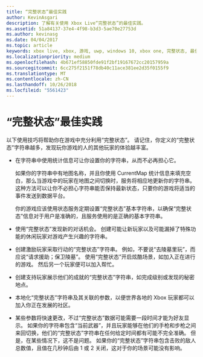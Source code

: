 ```yaml
---
title: “完整状态”最佳实践
author: KevinAsgari
description: 了解有关使用 Xbox Live“完整状态”的最佳实践。
ms.assetid: 51a84137-37e4-4f98-b3d3-5ae70e27753d
ms.author: kevinasg
ms.date: 04/04/2017
ms.topic: article
keywords: xbox live, xbox, 游戏, uwp, windows 10, xbox one, 完整状态, 最佳实践
ms.localizationpriority: medium
ms.openlocfilehash: 4b671ef58850fde91f2bf19167672cc20157959a
ms.sourcegitcommit: 6cc275f2151f78db40c11ace381ee2d35f0155f9
ms.translationtype: MT
ms.contentlocale: zh-CN
ms.lasthandoff: 10/26/2018
ms.locfileid: "5561423"
---
```

# <a name="rich-presence-best-practices"></a>“完整状态”最佳实践

以下使用技巧将帮助你在游戏中充分利用“完整状态”。 请记住，你定义的“完整状态”字符串越多，发现玩你游戏的人的其他玩家的体验越丰富。

-   在字符串中使用统计信息可让你设置你的字符串，从而不必再担心它。

    如果你的字符串中有地图名称，并且你使用 CurrentMap 统计信息来填充空白，那么当游戏中的玩家在地图之间切换时，服务将相应地更新你的字符串。 这种方法可以让你不必担心字符串能否保持最新状态，只要你的游戏将适当的事件发送到数据平台。

    你的游戏应该使用状态服务定期设置“完整状态”基本字符串，以确保“完整状态”信息对于用户是准确的，且服务使用的是正确的基本字符串。

-   使用“完整状态”发现新的对话机会。 创建可能让新玩家以及可能漏掉了特殊功能的休闲玩家对游戏产生兴趣的字符串。

-   创建激励玩家采取行动的“完整状态”字符串。 例如，不要说“去陵墓里玩”，而应说“请求援助；保卫陵墓”。 使用“完整状态”开启炫酷场景，如加入正在进行的游戏。 然后另一个玩家便可以加入帮忙。

-   创建支持玩家展示他们的成就的“完整状态”字符串，如完成级别或发现的秘密地点。

-   本地化“完整状态”字符串及其关联的参数，以便世界各地的 Xbox 玩家都可以加入你正在发展的社区。

-   某些参数将快速更改，不过“完整状态”数据可能需要一段时间才能为好友显示。 如果你的字符串包含“当前武器”，并且玩家能够在他们的手枪和步枪之间来回切换，他们的“完整状态”字符串在任何给定时间都有可能不完全准确。 但是，在某些情况下，这不是问题。 如果你的“完整状态”字符串包含击败的敌人总数值，且值在几秒钟后由 1 或 2 关闭，这对于你的场景可能没有影响。
